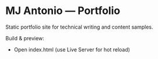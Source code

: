 # MJ Antonio — Portfolio

Static portfolio site for technical writing and content samples.

Build & preview:
- Open index.html (use Live Server for hot reload)

